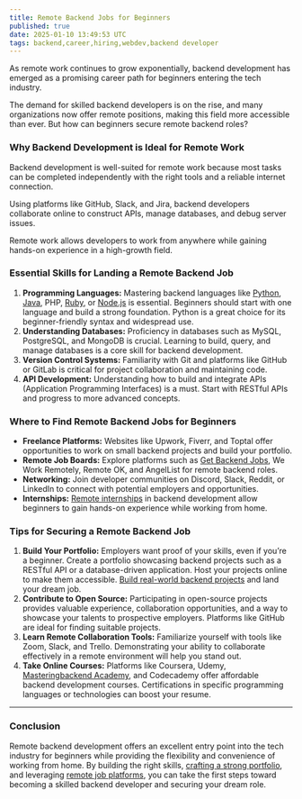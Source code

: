 ```yaml
---
title: Remote Backend Jobs for Beginners
published: true
date: 2025-01-10 13:49:53 UTC
tags: backend,career,hiring,webdev,backend developer
---
```


As remote work continues to grow exponentially, backend development has emerged as a promising career path for beginners entering the tech industry.

The demand for skilled backend developers is on the rise, and many organizations now offer remote positions, making this field more accessible than ever. But how can beginners secure remote backend roles?

### **Why Backend Development is Ideal for Remote Work**

Backend development is well-suited for remote work because most tasks can be completed independently with the right tools and a reliable internet connection.

Using platforms like GitHub, Slack, and Jira, backend developers collaborate online to construct APIs, manage databases, and debug server issues.

Remote work allows developers to work from anywhere while gaining hands-on experience in a high-growth field.

### **Essential Skills for Landing a Remote Backend Job**

1. **Programming Languages:** Mastering backend languages like [Python](https://masteringbackend.com/courses/become-a-python-backend-engineer?ref=getbackendjobs), [Java](https://masteringbackend.com/courses/become-a-java-spring-backend-engineer?ref=getbackendjobs), PHP, [Ruby](https://masteringbackend.com/courses/become-a-ruby-backend-engineer?ref=getbackendjobs), or [Node.js](https://masteringbackend.com/courses/become-a-nodejs-backend-engineer?ref=getbackendjobs) is essential. Beginners should start with one language and build a strong foundation. Python is a great choice for its beginner-friendly syntax and widespread use.
2. **Understanding Databases:** Proficiency in databases such as MySQL, PostgreSQL, and MongoDB is crucial. Learning to build, query, and manage databases is a core skill for backend development.
3. **Version Control Systems:** Familiarity with Git and platforms like GitHub or GitLab is critical for project collaboration and maintaining code.
4. **API Development:** Understanding how to build and integrate APIs (Application Programming Interfaces) is a must. Start with RESTful APIs and progress to more advanced concepts.

### **Where to Find Remote Backend Jobs for Beginners**

- **Freelance Platforms:** Websites like Upwork, Fiverr, and Toptal offer opportunities to work on small backend projects and build your portfolio.
- **Remote Job Boards:** Explore platforms such as [Get Backend Jobs](https://getbackendjobs.com), We Work Remotely, Remote OK, and AngelList for remote backend roles.
- **Networking:** Join developer communities on Discord, Slack, Reddit, or LinkedIn to connect with potential employers and opportunities.
- **Internships:** [Remote internships](https://getbackendjobs.com/internship-backend-jobs) in backend development allow beginners to gain hands-on experience while working from home.

### **Tips for Securing a Remote Backend Job**

1. **Build Your Portfolio:** Employers want proof of your skills, even if you’re a beginner. Create a portfolio showcasing backend projects such as a RESTful API or a database-driven application. Host your projects online to make them accessible. [Build real-world backend projects](https://backendprojects.dev?ref=getbackendjobs) and land your dream job.
2. **Contribute to Open Source:** Participating in open-source projects provides valuable experience, collaboration opportunities, and a way to showcase your talents to prospective employers. Platforms like GitHub are ideal for finding suitable projects.
3. **Learn Remote Collaboration Tools:** Familiarize yourself with tools like Zoom, Slack, and Trello. Demonstrating your ability to collaborate effectively in a remote environment will help you stand out.
4. **Take Online Courses:** Platforms like Coursera, Udemy, [Masteringbackend Academy](https://academy.masteringbackend.com?ref=getbackendjobs), and Codecademy offer affordable backend development courses. Certifications in specific programming languages or technologies can boost your resume.

---

### **Conclusion**

Remote backend development offers an excellent entry point into the tech industry for beginners while providing the flexibility and convenience of working from home. By building the right skills, [crafting a strong portfolio](https://backendprojects.dev?ref=getbackendjobs), and leveraging [remote job platforms](https://getbackendjobs.com), you can take the first steps toward becoming a skilled backend developer and securing your dream role.
